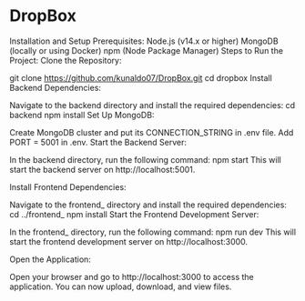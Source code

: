 # DropBox

Installation and Setup
Prerequisites:
Node.js (v14.x or higher)
MongoDB (locally or using Docker)
npm (Node Package Manager)
Steps to Run the Project:
Clone the Repository:

git clone https://github.com/kunaldo07/DropBox.git
cd dropbox
Install Backend Dependencies:

Navigate to the backend directory and install the required dependencies:
cd backend
npm install
Set Up MongoDB:

Create MongoDB cluster and put its CONNECTION_STRING in .env file.
Add PORT = 5001 in .env.
Start the Backend Server:

In the backend directory, run the following command:
npm start
This will start the backend server on http://localhost:5001.

Install Frontend Dependencies:

Navigate to the frontend_ directory and install the required dependencies:
cd ../frontend_
npm install
Start the Frontend Development Server:

In the frontend_ directory, run the following command:
npm run dev
This will start the frontend development server on http://localhost:3000.

Open the Application:

Open your browser and go to http://localhost:3000 to access the application.
You can now upload, download, and view files.
